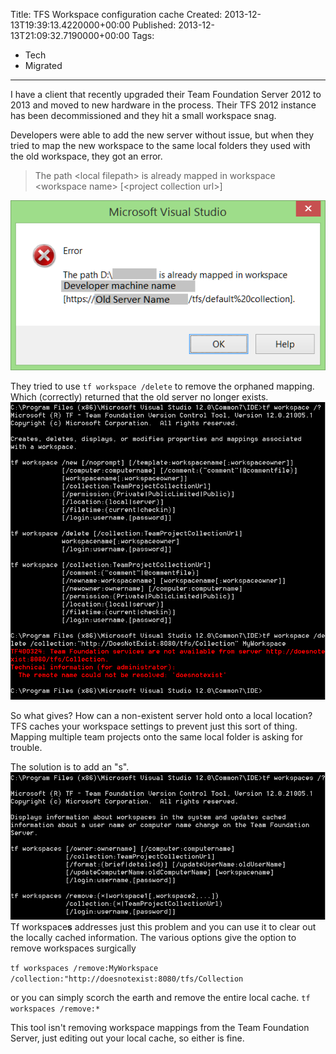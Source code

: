 Title: TFS Workspace configuration cache
Created: 2013-12-13T19:39:13.4220000+00:00
Published: 2013-12-13T21:09:32.7190000+00:00
Tags:
 - Tech
 - Migrated
---
I have a client that recently upgraded their Team Foundation Server 2012 to 2013 and moved to new hardware in the process. Their TFS 2012 instance has been decommissioned and they hit a small workspace snag.

Developers were able to add the new server without issue, but when they tried to map the new workspace to the same local folders they used with the old workspace, they got an error.

> The path &lt;local filepath&gt; is already mapped in workspace &lt;workspace name&gt; [&lt;project collection url&gt;]

![Workspace Mapping Error Example](../assets/img/2013/Dec/WorkspaceMapError.PNG)

They tried to use `tf workspace /delete` to remove the orphaned mapping. Which (correctly) returned that the old server no longer exists.
![tf workspace /delete screenshot](../assets/img/2013/Dec/TfWorkspaceDelete.PNG)

So what gives? How can a non-existent server hold onto a local location? TFS caches your workspace settings to prevent just this sort of thing. Mapping multiple team projects onto the same local folder is asking for trouble.

The solution is to add an "s".
![tf workspaces /?](../assets/img/2013/Dec/TfWorkspaces.PNG)
 Tf workspace**s** addresses just this problem and 
you can use it to clear out the locally cached information. The various options give the option to remove workspaces surgically

`tf workspaces /remove:MyWorkspace /collection:"http://doesnotexist:8080/tfs/Collection`

or you can simply scorch the earth and remove the entire local cache.
`tf workspaces /remove:*`

This tool isn't removing workspace mappings from the Team Foundation Server, just editing out your local cache, so either is fine.